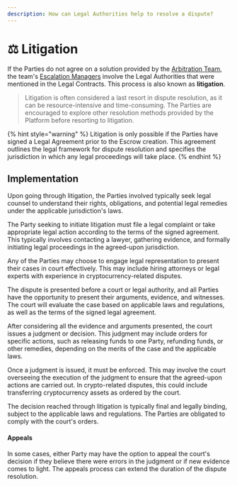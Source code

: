 ```yaml
---
description: How can Legal Authorities help to resolve a dispute?
---
```


# ⚖ Litigation

If the Parties do not agree on a solution provided by the [Arbitration Team](arbitration.md), the team's [Escalation Managers](arbitration.md#escalation-managers) involve the Legal Authorities that were mentioned in the Legal Contracts. This process is also known as **litigation**.

> Litigation is often considered a last resort in dispute resolution, as it can be resource-intensive and time-consuming. The Parties are encouraged to explore other resolution methods provided by the Platform before resorting to litigation.

{% hint style="warning" %}
Litigation is only possible if the Parties have signed a Legal Agreement prior to the Escrow creation. This agreement outlines the legal framework for dispute resolution and specifies the jurisdiction in which any legal proceedings will take place.
{% endhint %}

## Implementation

Upon going through litigation, the Parties involved typically seek legal counsel to understand their rights, obligations, and potential legal remedies under the applicable jurisdiction's laws.

The Party seeking to initiate litigation must file a legal complaint or take appropriate legal action according to the terms of the signed agreement. This typically involves contacting a lawyer, gathering evidence, and formally initiating legal proceedings in the agreed-upon jurisdiction.

Any of the Parties may choose to engage legal representation to present their cases in court effectively. This may include hiring attorneys or legal experts with experience in cryptocurrency-related disputes.

The dispute is presented before a court or legal authority, and all Parties have the opportunity to present their arguments, evidence, and witnesses. The court will evaluate the case based on applicable laws and regulations, as well as the terms of the signed legal agreement.

After considering all the evidence and arguments presented, the court issues a judgment or decision. This judgment may include orders for specific actions, such as releasing funds to one Party, refunding funds, or other remedies, depending on the merits of the case and the applicable laws.

Once a judgment is issued, it must be enforced. This may involve the court overseeing the execution of the judgment to ensure that the agreed-upon actions are carried out. In crypto-related disputes, this could include transferring cryptocurrency assets as ordered by the court.

The decision reached through litigation is typically final and legally binding, subject to the applicable laws and regulations. The Parties are obligated to comply with the court's orders.

#### Appeals

In some cases, either Party may have the option to appeal the court's decision if they believe there were errors in the judgment or if new evidence comes to light. The appeals process can extend the duration of the dispute resolution.
